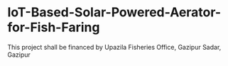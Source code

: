 # IoT-Based-Solar-Powered-Aerator-for-Fish-Faring
This project shall be financed by Upazila Fisheries Office, Gazipur Sadar, Gazipur
